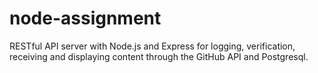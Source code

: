 # node-assignment

RESTful API server with Node.js and Express for logging, verification, receiving and
displaying content through the GitHub API and Postgresql.
